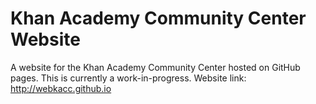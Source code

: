 # Khan Academy Community Center Website
A website for the Khan Academy Community Center hosted on GitHub pages. This is currently a work-in-progress.
Website link: http://webkacc.github.io

